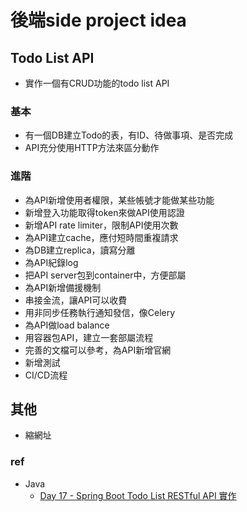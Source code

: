 # 後端side project idea

## Todo List API
* 實作一個有CRUD功能的todo list API

### 基本
* 有一個DB建立Todo的表，有ID、待做事項、是否完成
* API充分使用HTTP方法來區分動作

### 進階
* 為API新增使用者權限，某些帳號才能做某些功能
* 新增登入功能取得token來做API使用認證
* 新增API rate limiter，限制API使用次數
* 為API建立cache，應付短時間重複請求
* 為DB建立replica，讀寫分離
* 為API紀錄log
* 把API server包到container中，方便部屬
* 為API新增備援機制
* 串接金流，讓API可以收費
* 用非同步任務執行通知發信，像Celery
* 為API做load balance
* 用容器包API，建立一套部屬流程
* 完善的文檔可以參考，為API新增官網
* 新增測試
* CI/CD流程

## 其他
* 縮網址

### ref
* Java
    * [Day 17 - Spring Boot Todo List RESTful API 實作](https://ithelp.ithome.com.tw/articles/10244715)